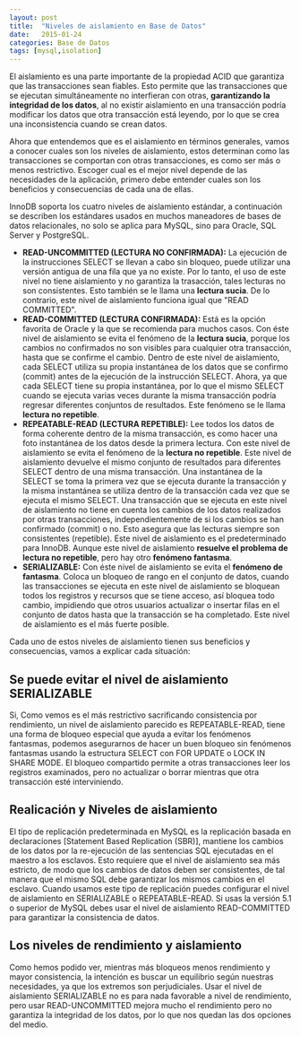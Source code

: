 ```yaml
---
layout: post
title:  "Niveles de aislamiento en Base de Datos"
date:   2015-01-24
categories: Base de Datos
tags: [mysql,isolation]
---
```


El aislamiento es una parte importante de la propiedad ACID que garantiza que las transacciones sean fiables. Esto permite que las transacciones que se ejecutan simultáneamente no interfieran con otras, **garantizando la integridad de los datos**, al no existir aislamiento en una transacción podría modificar los datos que otra transacción está leyendo, por lo que se crea una inconsistencia cuando se crean datos.

Ahora que entendemos que es el aislamiento en términos generales, vamos a conocer cuales son los niveles de aislamiento, estos determinan como las transacciones se comportan con otras transacciones, es como ser más o menos restrictivo. Escoger cual es el mejor nivel depende de las necesidades de la aplicación, primero debe entender cuales son los beneficios y consecuencias de cada una de ellas.

InnoDB soporta los cuatro niveles de aislamiento estándar, a continuación se describen los estándares usados en muchos maneadores de bases de datos relacionales, no solo se aplica para MySQL, sino para Oracle, SQL Server y PostgreSQL.

*   **READ-UNCOMMITTED (LECTURA NO CONFIRMADA):** La ejecución de la instrucciones SELECT se llevan a cabo sin bloqueo, puede utilizar una versión antigua de una fila que ya no existe. Por lo tanto, el uso de este nivel no tiene aislamiento y no garantiza la trasacción, tales lecturas no son consistentes. Esto también se le llama una **lectura sucia**. De lo contrario, este nivel de aislamiento funciona igual que "READ COMMITTED".
*   **READ-COMMITTED (LECTURA CONFIRMADA):** Está es la opción favorita de Oracle y la que se recomienda para muchos casos. Con éste nivel de aislamiento se evita el fenómeno de la **lectura sucia**, porque los cambios no confirmados no son visibles para cualquier otra transacción, hasta que se confirme el cambio. Dentro de este nivel de aislamiento, cada SELECT utiliza su propia instantánea de los datos que se confirmo (commit) antes de la ejecución de la instrucción SELECT. Ahora, ya que cada SELECT tiene su propia instantánea, por lo que el mismo SELECT cuando se ejecuta varias veces durante la misma transacción podría regresar diferentes conjuntos de resultados. Este fenómeno se le llama **lectura no repetible**.
*   **REPEATABLE-READ (LECTURA REPETIBLE):** Lee todos los datos de forma coherente dentro de la misma transacción, es como hacer una foto instantánea de los datos desde la primera lectura. Con este nivel de aislamiento se evita el fenómeno de la **lectura no repetible**. Este nivel de aislamiento devuelve el mismo conjunto de resultados para diferentes SELECT dentro de una misma transacción. Una instantánea de la SELECT se toma la primera vez que se ejecuta durante la transacción y la misma instantánea se utiliza dentro de la transacción cada vez que se ejecuta el mismo SELECT. Una transacción que se ejecuta en este nivel de aislamiento no tiene en cuenta los cambios de los datos realizados por otras transacciones, independientemente de si los cambios se han confirmado (commit) o no. Esto asegura que las lecturas siempre son consistentes (repetible). Este nivel de aislamiento es el predeterminado para InnoDB. Aunque este nivel de aislamiento **resuelve el problema de lectura no repetible**, pero hay otro **fenómeno fantasma**.
*   **SERIALIZABLE:** Con éste nivel de aislamiento se evita el **fenómeno de fantasma**. Coloca un bloqueo de rango en el conjunto de datos, cuando las transacciones se ejecuta en este nivel de aislamiento se bloquean todos los registros y recursos que se tiene acceso, así bloquea todo cambio, impidiendo que otros usuarios actualizar o insertar filas en el conjunto de datos hasta que la transacción se ha completado. Este nivel de aislamiento es el más fuerte posible.

Cada uno de estos niveles de aislamiento tienen sus beneficios y consecuencias, vamos a explicar cada situación:

## Se puede evitar el nivel de aislamiento SERIALIZABLE

Si, Como vemos es el más restrictivo sacrificando consistencia por rendimiento, un nivel de aislamiento parecido es REPEATABLE-READ, tiene una forma de bloqueo especial que ayuda a evitar los fenómenos fantasmas, podemos asegurarnos de hacer un buen bloqueo sin fenómenos fantasmas usando la estructura SELECT con FOR UPDATE o LOCK IN SHARE MODE. El bloqueo compartido permite a otras transacciones leer los registros examinados, pero no actualizar o borrar mientras que otra transacción esté interviniendo.

## Realicación y Niveles de aislamiento

El tipo de replicación predeterminada en MySQL es la replicación basada en declaraciones [Statement Based Replication (SBR)], mantiene los cambios de los datos por la re-ejecución de las sentencias SQL ejecutadas en el maestro a los esclavos. Esto requiere que el nivel de aislamiento sea más estricto, de modo que los cambios de datos deben ser consistentes, de tal manera que el mismo SQL debe garantizar los mismos cambios en el esclavo. Cuando usamos este tipo de replicación puedes configurar el nivel de aislamiento en SERIALIZABLE o REPEATABLE-READ. Si usas la versión 5.1 o superior de MySQL debes usar el nivel de aislamiento READ-COMMITTED para garantizar la consistencia de datos.

## Los niveles de rendimiento y aislamiento

Como hemos podido ver, mientras más bloqueos menos rendimiento y mayor consistencia, la intención es buscar un equilibrio según nuestras necesidades, ya que los extremos son perjudiciales. Usar el nivel de aislamiento SERIALIZABLE no es para nada favorable a nivel de rendimiento, pero usar READ-UNCOMMITTED mejora mucho el rendimiento pero no garantiza la integridad de los datos, por lo que nos quedan las dos opciones del medio.
